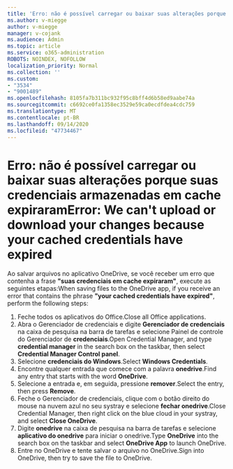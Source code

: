 ```yaml
---
title: 'Erro: não é possível carregar ou baixar suas alterações porque suas credenciais armazenadas em cache expiraram'
ms.author: v-miegge
author: v-miegge
manager: v-cojank
ms.audience: Admin
ms.topic: article
ms.service: o365-administration
ROBOTS: NOINDEX, NOFOLLOW
localization_priority: Normal
ms.collection: ''
ms.custom:
- "3534"
- "9001489"
ms.openlocfilehash: 8105fa7b311bc932f95c8bff4d6b58ed9aabe74a
ms.sourcegitcommit: c6692ce0fa1358ec3529e59ca0ecdfdea4cdc759
ms.translationtype: MT
ms.contentlocale: pt-BR
ms.lasthandoff: 09/14/2020
ms.locfileid: "47734467"
---
```

# <a name="error-we-cant-upload-or-download-your-changes-because-your-cached-credentials-have-expired"></a><span data-ttu-id="8c203-102">Erro: não é possível carregar ou baixar suas alterações porque suas credenciais armazenadas em cache expiraram</span><span class="sxs-lookup"><span data-stu-id="8c203-102">Error: We can't upload or download your changes because your cached credentials have expired</span></span>

<span data-ttu-id="8c203-103">Ao salvar arquivos no aplicativo OneDrive, se você receber um erro que contenha a frase **"suas credenciais em cache expiraram"**, execute as seguintes etapas:</span><span class="sxs-lookup"><span data-stu-id="8c203-103">When saving files to the OneDrive app, if you receive an error that contains the phrase **"your cached credentials have expired"**, perform the following steps:</span></span>

1. <span data-ttu-id="8c203-104">Feche todos os aplicativos do Office.</span><span class="sxs-lookup"><span data-stu-id="8c203-104">Close all Office applications.</span></span>
1. <span data-ttu-id="8c203-105">Abra o Gerenciador de credenciais e digite **Gerenciador de credenciais** na caixa de pesquisa na barra de tarefas e selecione Painel de controle do Gerenciador de **credenciais**.</span><span class="sxs-lookup"><span data-stu-id="8c203-105">Open Credential Manager, and type **credential manager** in the search box on the taskbar, then select **Credential Manager Control panel**.</span></span>
1. <span data-ttu-id="8c203-106">Selecione **credenciais do Windows**.</span><span class="sxs-lookup"><span data-stu-id="8c203-106">Select **Windows Credentials**.</span></span>
1. <span data-ttu-id="8c203-107">Encontre qualquer entrada que comece com a palavra **onedrive**.</span><span class="sxs-lookup"><span data-stu-id="8c203-107">Find any entry that starts with the word **OneDrive**.</span></span>
1. <span data-ttu-id="8c203-108">Selecione a entrada e, em seguida, pressione **remover**.</span><span class="sxs-lookup"><span data-stu-id="8c203-108">Select the entry, then press **Remove**.</span></span>
1. <span data-ttu-id="8c203-109">Feche o Gerenciador de credenciais, clique com o botão direito do mouse na nuvem azul no seu systray e selecione **fechar onedrive**.</span><span class="sxs-lookup"><span data-stu-id="8c203-109">Close Credential Manager, then right click on the blue cloud in your systray, and select **Close OneDrive**.</span></span>
1. <span data-ttu-id="8c203-110">Digite **onedrive** na caixa de pesquisa na barra de tarefas e selecione **aplicativo do onedrive** para iniciar o onedrive.</span><span class="sxs-lookup"><span data-stu-id="8c203-110">Type **OneDrive** into the search box on the taskbar and select **OneDrive App** to launch OneDrive.</span></span>
1. <span data-ttu-id="8c203-111">Entre no OneDrive e tente salvar o arquivo no OneDrive.</span><span class="sxs-lookup"><span data-stu-id="8c203-111">Sign into OneDrive, then try to save the file to OneDrive.</span></span>
